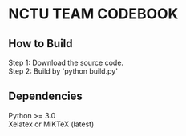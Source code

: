 # NCTU TEAM CODEBOOK
## How to Build
Step 1: Download the source code. <br />
Step 2: Build by 'python build.py'

## Dependencies
Python >= 3.0 <br />
Xelatex or MiKTeX (latest)
